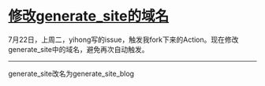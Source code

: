 # [修改generate_site的域名](https://github.com/weifengg/gitblog/issues/3)

7月22日，上周二，yihong写的issue，触发我fork下来的Action。现在修改generate_site中的域名，避免再次自动触发。

---

generate_site改名为generate_site_blog